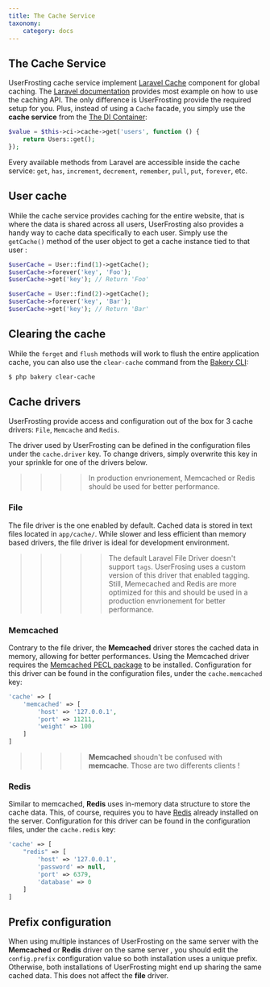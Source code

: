 ```yaml
---
title: The Cache Service
taxonomy:
    category: docs
---
```


## The Cache Service
UserFrosting cache service implement [Laravel Cache](https://laravel.com/docs/5.4/cache) component for global caching. The [Laravel documentation](https://laravel.com/docs/5.4/cache#cache-usage) provides most example on how to use the caching API. The only difference is UserFrosting provide the required setup for you. Plus, instead of using a `Cache` facade, you simply use the **cache service** from the [The DI Container](http://learn.local/services/the-di-container):

```php
$value = $this->ci->cache->get('users', function () {
    return Users::get();
});
```

Every available methods from Laravel are accessible inside the cache service: `get`, `has`, `increment`, `decrement`, `remember`, `pull`, `put`, `forever`, etc. 

## User cache

While the cache service provides caching for the entire website, that is where the data is shared across all users, UserFrosting also provides a handy way to cache data specifically to each user. Simply use the `getCache()` method of the user object to get a cache instance tied to that user :

```php
$userCache = User::find(1)->getCache();
$userCache->forever('key', 'Foo');
$userCache->get('key'); // Return 'Foo'

$userCache = User::find(2)->getCache();
$userCache->forever('key', 'Bar');
$userCache->get('key'); // Return 'Bar'
``` 

## Clearing the cache

While the `forget` and `flush` methods will work to flush the entire application cache, you can also use the `clear-cache` command from the [Bakery CLI](/cli/commands#clearcache):

```bash
$ php bakery clear-cache
```

## Cache drivers

UserFrosting provide access and configuration out of the box for 3 cache drivers: `File`, `Memcache` and `Redis`. 

The driver used by UserFrosting can be defined in the configuration files under the `cache.driver` key. To change drivers, simply overwrite this key in your sprinkle for one of the drivers below.

>>>> In production envrionement, Memcached or Redis should be used for better performance.

### File

The file driver is the one enabled by default. Cached data is stored in text files located in `app/cache/`. While slower and less efficient than memory based drivers, the file driver is ideal for development environment.   

>>>>> The default Laravel File Driver doesn't support `tags`. UserFrosing uses a custom version of this driver that enabled tagging. Still, Memecached and Redis are more optimized for this and should be used in a production envrionement for better performance.

### Memcached

Contrary to the file driver, the **Memcached** driver stores the cached data in memory, allowing for better performances. Using the Memcached driver requires the [Memcached PECL package](https://pecl.php.net/package/memcached) to be installed. Configuration for this driver can be found in the configuration files, under the `cache.memcached` key:

```php
'cache' => [
    'memcached' => [
        'host' => '127.0.0.1',
        'port' => 11211,
        'weight' => 100
    ]
]
```

>>>> **Memcached** shoudn't be confused with **memcache**. Those are two differents clients !

### Redis

Similar to memcached, **Redis** uses in-memory data structure to store the cache data. This, of course, requires you to have [Redis](https://redis.io) already installed on the server. Configuration for this driver can be found in the configuration files, under the `cache.redis` key:

```php
'cache' => [
    "redis" => [
        'host' => '127.0.0.1',
        'password' => null,
        'port' => 6379,
        'database' => 0
    ]
]
```

## Prefix configuration

When using multiple instances of UserFrosting on the same server with the **Memcached** or **Redis** driver on the same server , you should edit the `config.prefix` configuration value so both installation uses a unique prefix. Otherwise, both installations of UserFrosting might end up sharing the same cached data. This does not affect the **file** driver.
